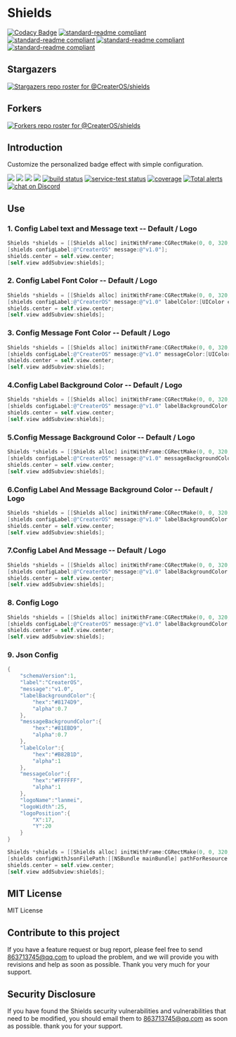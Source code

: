 # Shields
[![Codacy Badge](https://app.codacy.com/project/badge/Grade/57015467be5941aa8bd521a2c460140a)](https://www.codacy.com/gh/CreaterOS/shields/dashboard?utm_source=github.com&amp;utm_medium=referral&amp;utm_content=CreaterOS/shields&amp;utm_campaign=Badge_Grade)
[![standard-readme compliant](https://img.shields.io/badge/CODEBEAT-3.4GPA-brightgreen.svg?style=message&color=green)]()
[![standard-readme compliant](https://img.shields.io/badge/Emblod-4.72-brightgreen.svg?style=message&color=green)]()
[![standard-readme compliant](https://img.shields.io/badge/shields-CreaterOS-brightgreen.svg?style=CreaterOS&color=yellow)](https://github.com/CreaterOS/shields)
[![standard-readme compliant](https://img.shields.io/badge/platform-ios-brightgreen.svg?style=info&color=orange)](https://github.com/CreaterOS/shields)

## Stargazers
[![Stargazers repo roster for @CreaterOS/shields](https://reporoster.com/stars/CreaterOS/shields)](https://github.com/CreaterOS/shields/stargazers)
## Forkers
[![Forkers repo roster for @CreaterOS/shields](https://reporoster.com/forks/CreaterOS/shields)](https://github.com/CreaterOS/shields/network/members)

## Introduction

Customize the personalized badge effect with simple configuration.

 <a href="https://github.com/badges/shields/graphs/contributors" alt="Contributors">
        <img src="https://img.shields.io/github/contributors/badges/shields" /></a>
    <a href="#backers" alt="Backers on Open Collective">
        <img src="https://img.shields.io/opencollective/backers/shields" /></a>
    <a href="#sponsors" alt="Sponsors on Open Collective">
        <img src="https://img.shields.io/opencollective/sponsors/shields" /></a>
    <a href="https://github.com/badges/shields/pulse" alt="Activity">
        <img src="https://img.shields.io/github/commit-activity/m/badges/shields" /></a>
    <a href="https://circleci.com/gh/badges/shields/tree/master">
        <img src="https://img.shields.io/circleci/project/github/badges/shields/master" alt="build status"></a>
    <a href="https://circleci.com/gh/badges/daily-tests">
        <img src="https://img.shields.io/circleci/project/github/badges/daily-tests?label=service%20tests"
            alt="service-test status"></a>
    <a href="https://coveralls.io/github/badges/shields">
        <img src="https://img.shields.io/coveralls/github/badges/shields"
            alt="coverage"></a>
    <a href="https://lgtm.com/projects/g/badges/shields/alerts/">
        <img src="https://img.shields.io/lgtm/alerts/g/badges/shields"
            alt="Total alerts"/></a>
    <a href="https://discord.gg/HjJCwm5">
        <img src="https://img.shields.io/discord/308323056592486420?logo=discord"
            alt="chat on Discord"></a>

## Use

### 1. Config Label text and Message text -- Default /  Logo

```objective-c
Shields *shields = [[Shields alloc] initWithFrame:CGRectMake(0, 0, 320, 40) style:ShieldsDefault];
[shields configLabel:@"CreaterOS" message:@"v1.0"];
shields.center = self.view.center;
[self.view addSubview:shields];
```

### 2. Config Label Font Color -- Default /  Logo

```objective-c
Shields *shields = [[Shields alloc] initWithFrame:CGRectMake(0, 0, 320, 40) style:ShieldsDefault];
[shields configLabel:@"CreaterOS" message:@"v1.0" labelColor:[UIColor colorWithRed: 86/255.0 green: 88/255.0 blue: 224/255.0 alpha:1.000]];
shields.center = self.view.center;
[self.view addSubview:shields];
```

### 3. Config Message Font Color -- Default /  Logo

```objective-c
Shields *shields = [[Shields alloc] initWithFrame:CGRectMake(0, 0, 320, 40) style:ShieldsDefault];
[shields configLabel:@"CreaterOS" message:@"v1.0" messageColor:[UIColor colorWithRed: 86/255.0 green: 88/255.0 blue: 224/255.0 alpha:1.000]];
shields.center = self.view.center;
[self.view addSubview:shields];
```

### 4.Config Label Background Color -- Default /  Logo

```objective-c
Shields *shields = [[Shields alloc] initWithFrame:CGRectMake(0, 0, 320, 40) style:ShieldsDefault];
[shields configLabel:@"CreaterOS" message:@"v1.0" labelBackgroundColor:[UIColor colorWithRed: 241/255.0 green: 176/255.0 blue: 101/255.0 alpha:1.000]];
shields.center = self.view.center;
[self.view addSubview:shields];
```

### 5.Config Message Background Color -- Default /  Logo

```objective-c
Shields *shields = [[Shields alloc] initWithFrame:CGRectMake(0, 0, 320, 40) style:ShieldsDefault];
[shields configLabel:@"CreaterOS" message:@"v1.0" messageBackgroundColor:[UIColor colorWithRed: 241/255.0 green: 176/255.0 blue: 101/255.0 alpha:1.000]];
shields.center = self.view.center;
[self.view addSubview:shields];
```

### 6.Config Label And Message Background Color -- Default /  Logo

```objective-c
Shields *shields = [[Shields alloc] initWithFrame:CGRectMake(0, 0, 320, 40) style:ShieldsDefault];
[shields configLabel:@"CreaterOS" message:@"v1.0" labelBackgroundColor:[UIColor colorWithRed: 241/255.0 green: 176/255.0 blue: 101/255.0 alpha:1.000] messageBackgroundColor:[UIColor colorWithRed: 86/255.0 green: 88/255.0 blue: 224/255.0 alpha:1.000]];
shields.center = self.view.center;
[self.view addSubview:shields];
```

### 7.Config Label And Message -- Default /  Logo

```objective-c
Shields *shields = [[Shields alloc] initWithFrame:CGRectMake(0, 0, 320, 40) style:ShieldsDefault];
[shields configLabel:@"CreaterOS" message:@"v1.0" labelBackgroundColor:[UIColor colorWithRed: 86/255.0 green: 88/255.0 blue: 224/255.0 alpha:1.000] messageBackgroundColor:[UIColor colorWithRed: 241/255.0 green: 176/255.0 blue: 101/255.0 alpha:1.000] labelColor:UIColor.whiteColor messageColor:UIColor.whiteColor];
shields.center = self.view.center;
[self.view addSubview:shields];
```

### 8. Config Logo

```objective-c
Shields *shields = [[Shields alloc] initWithFrame:CGRectMake(0, 0, 320, 40) style:ShieldsLogo];
[shields configLabel:@"CreaterOS" message:@"v1.0" labelBackgroundColor:[UIColor colorWithRed: 241/255.0 green: 176/255.0 blue: 101/255.0 alpha:1.000] messageBackgroundColor:[UIColor colorWithRed: 193/255.0 green: 241/255.0 blue: 172/255.0 alpha:1.000] labelColor:[UIColor colorWithRed: 242/255.0 green: 242/255.0 blue: 246/255.0 alpha:1.000] messageColor:[UIColor colorWithRed: 242/255.0 green: 242/255.0 blue: 246/255.0 alpha:1.000] logo:[UIImage imageNamed:@"lanmei"] logoWidth:15 logoPosition:CGPointMake(10, 10)];
shields.center = self.view.center;
[self.view addSubview:shields];
```
### 9. Json Config

```objective-c
{
	"schemaVersion":1,
	"label":"CreaterOS",
	"message":"v1.0",
	"labelBackgroundColor":{
		"hex":"#8174D9",
		"alpha":0.7
	},
	"messageBackgroundColor":{
		"hex":"#81EBD9",
		"alpha":0.7
	},
	"labelColor":{
		"hex":"#B82B1D",
		"alpha":1
	},
	"messageColor":{
		"hex":"#FFFFFF",
		"alpha":1
	},
	"logoName":"lanmei",
	"logoWidth":25,
	"logoPosition":{
		"X":17,
		"Y":20
	}
}
```
```objective-c
Shields *shields = [[Shields alloc] initWithFrame:CGRectMake(0, 0, 320, 40) style:ShieldsLogo];
[shields configWithJsonFilePath:[[NSBundle mainBundle] pathForResource:@"shields" ofType:@"json"]];
shields.center = self.view.center;
[self.view addSubview:shields];
```

##  MIT License
 MIT License
 
## Contribute to this project

If you have a feature request or bug report, please feel free to send [863713745@qq.com](mailto:863713745@qq.com) to upload the problem, and we will provide you with revisions and help as soon as possible. Thank you very much for your support.

## Security Disclosure

If you have found the Shields security vulnerabilities and vulnerabilities that need to be modified, you should email them to [863713745@qq.com](mailto:863713745@qq.com) as soon as possible. thank you for your support.
